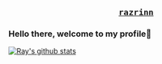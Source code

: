 <h3 align="center">
  <pre><a href="https://razrinn.com">razrinn</a></pre>
</h3>

### Hello there, welcome to my profile👋

[![Ray's github stats](https://github-readme-stats.vercel.app/api?username=razrinn&count_private=true&show_icons=true&theme=dracula)](https://github.com/razrinn/github-readme-stats)

<!--
**razrinn/razrinn** is a ✨ _special_ ✨ repository because its `README.md` (this file) appears on your GitHub profile.

Here are some ideas to get you started:

- 🔭 I’m currently working on ...
- 🌱 I’m currently learning ...
- 👯 I’m looking to collaborate on ...
- 🤔 I’m looking for help with ...
- 💬 Ask me about ...
- 📫 How to reach me: ...
- 😄 Pronouns: ...
- ⚡ Fun fact: ...
-->
